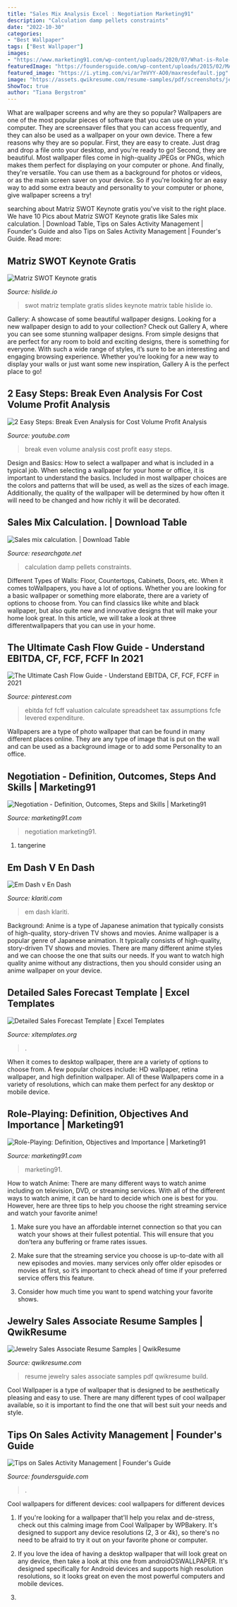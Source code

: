 ```yaml
---
title: "Sales Mix Analysis Excel : Negotiation Marketing91"
description: "Calculation damp pellets constraints"
date: "2022-10-30"
categories:
- "Best Wallpaper"
tags: ["Best Wallpaper"]
images:
- "https://www.marketing91.com/wp-content/uploads/2020/07/What-is-Role-Playing.jpg"
featuredImage: "https://foundersguide.com/wp-content/uploads/2015/02/MATRIX-FOR-SALES-FINAL.jpg"
featured_image: "https://i.ytimg.com/vi/ar7mVYY-AO0/maxresdefault.jpg"
image: "https://assets.qwikresume.com/resume-samples/pdf/screenshots/jewelry-sales-associate-1530034428-pdf.jpg"
ShowToc: true
author: "Tiana Bergstrom"
---
```



What are wallpaper screens and why are they so popular?
Wallpapers are one of the most popular pieces of software that you can use on your computer. They are screensaver files that you can access frequently, and they can also be used as a wallpaper on your own device. There a few reasons why they are so popular. First, they are easy to create. Just drag and drop a file onto your desktop, and you're ready to go! Second, they are beautiful. Most wallpaper files come in high-quality JPEGs or PNGs, which makes them perfect for displaying on your computer or phone. And finally, they're versatile. You can use them as a background for photos or videos, or as the main screen saver on your device. So if you're looking for an easy way to add some extra beauty and personality to your computer or phone, give wallpaper screens a try!

	

		
searching about Matriz SWOT Keynote gratis you've visit to the right place. We have 10 Pics about Matriz SWOT Keynote gratis like Sales mix calculation. | Download Table, Tips on Sales Activity Management | Founder&#039;s Guide and also Tips on Sales Activity Management | Founder&#039;s Guide. Read more:
		
    
## Matriz SWOT Keynote Gratis

<img loading=lazy src="https://hislide.io/wp-content/uploads/2020/09/1097-1.png" onerror="this.onerror=null;this.src='https://tse3.mm.bing.net/th?id=OIP.L4E_g2o07qgW7J7q9pSJngHaES&amp;pid=15.1';" alt="Matriz SWOT Keynote gratis">

_Source: hislide.io_

>swot matriz template gratis slides keynote matrix table hislide io. 

	

Gallery: A showcase of some beautiful wallpaper designs.
Looking for a new wallpaper design to add to your collection? Check out Gallery A, where you can see some stunning wallpaper designs. From simple designs that are perfect for any room to bold and exciting designs, there is something for everyone. With such a wide range of styles, it’s sure to be an interesting and engaging browsing experience. Whether you’re looking for a new way to display your walls or just want some new inspiration, Gallery A is the perfect place to go!





	
	
    
## 2 Easy Steps: Break Even Analysis For Cost Volume Profit Analysis

<img loading=lazy src="https://i.ytimg.com/vi/ar7mVYY-AO0/maxresdefault.jpg" onerror="this.onerror=null;this.src='https://tse2.mm.bing.net/th?id=OIP.jorlhejmVHzDOUukp8rDUwHaEK&amp;pid=15.1';" alt="2 Easy Steps: Break Even Analysis for Cost Volume Profit Analysis">

_Source: youtube.com_

>break even volume analysis cost profit easy steps. 

	

Design and Basics: How to select a wallpaper and what is included in a typical job.
When selecting a wallpaper for your home or office, it is important to understand the basics. Included in most wallpaper choices are the colors and patterns that will be used, as well as the sizes of each image. Additionally, the quality of the wallpaper will be determined by how often it will need to be changed and how richly it will be decorated.

    
## Sales Mix Calculation. | Download Table

<img loading=lazy src="https://www.researchgate.net/profile/Ricardo_Rochman/publication/250074353/figure/tbl2/AS:655122510118912@1533204786052/41_Q320.jpg" onerror="this.onerror=null;this.src='https://tse3.mm.bing.net/th?id=OIP.6QvN3Bm9TT8TIORKhfcvWQAAAA&amp;pid=15.1';" alt="Sales mix calculation. | Download Table">

_Source: researchgate.net_

>calculation damp pellets constraints. 

	

Different Types of Walls: Floor, Countertops, Cabinets, Doors, etc.
When it comes toWallpapers, you have a lot of options. Whether you are looking for a basic wallpaper or something more elaborate, there are a variety of options to choose from. You can find classics like white and black wallpaper, but also quite new and innovative designs that will make your home look great. In this article, we will take a look at three differentwallpapers that you can use in your home.

    
## The Ultimate Cash Flow Guide - Understand EBITDA, CF, FCF, FCFF In 2021

<img loading=lazy src="https://i.pinimg.com/736x/74/12/1d/74121d4f61a70922dbd7fb869d933187.jpg" onerror="this.onerror=null;this.src='https://tse1.mm.bing.net/th?id=OIP.rnpxfAvvieyNZTHvwSWMOgHaM9&amp;pid=15.1';" alt="The Ultimate Cash Flow Guide - Understand EBITDA, CF, FCF, FCFF in 2021">

_Source: pinterest.com_

>ebitda fcf fcff valuation calculate spreadsheet tax assumptions fcfe levered expenditure. 

	



Wallpapers are a type of photo wallpaper that can be found in many different places online. They are any type of image that is put on the wall and can be used as a background image or to add some Personality to an office.

    
## Negotiation - Definition, Outcomes, Steps And Skills | Marketing91

<img loading=lazy src="https://www.marketing91.com/wp-content/uploads/2020/09/Negotiation.jpg" onerror="this.onerror=null;this.src='https://tse1.mm.bing.net/th?id=OIP.Cxd3qgiXJQ0BmqUiFd8SWQHaEK&amp;pid=15.1';" alt="Negotiation - Definition, Outcomes, Steps and Skills | Marketing91">

_Source: marketing91.com_

>negotiation marketing91. 

	

1. tangerine 

    
## Em Dash V En Dash

<img loading=lazy src="https://klariti.com/wp-content/uploads/2015/09/em-dash.gif" onerror="this.onerror=null;this.src='https://tse1.mm.bing.net/th?id=OIP.X4NATE_vChuCryJuWXGM9wHaEK&amp;pid=15.1';" alt="Em Dash v En Dash">

_Source: klariti.com_

>em dash klariti. 

	

Background: Anime is a type of Japanese animation that typically consists of high-quality, story-driven TV shows and movies.
Anime wallpaper is a popular genre of Japanese animation. It typically consists of high-quality, story-driven TV shows and movies. There are many different anime styles and we can choose the one that suits our needs. If you want to watch high quality anime without any distractions, then you should consider using an anime wallpaper on your device.

    
## Detailed Sales Forecast Template | Excel Templates

<img loading=lazy src="https://www.xltemplates.org/wp-content/uploads/2016/09/Detailed-sales-forecast-template-forecast-graph-768x543.jpg" onerror="this.onerror=null;this.src='https://tse1.mm.bing.net/th?id=OIP.YGa1cLqujIwZ3IRpcfycKQHaFP&amp;pid=15.1';" alt="Detailed Sales Forecast Template | Excel Templates">

_Source: xltemplates.org_

>. 

	

When it comes to desktop wallpaper, there are a variety of options to choose from. A few popular choices include: HD wallpaper, retina wallpaper, and high definition wallpaper. All of these Wallpapers come in a variety of resolutions, which can make them perfect for any desktop or mobile device. 

    
## Role-Playing: Definition, Objectives And Importance | Marketing91

<img loading=lazy src="https://www.marketing91.com/wp-content/uploads/2020/07/What-is-Role-Playing.jpg" onerror="this.onerror=null;this.src='https://tse3.mm.bing.net/th?id=OIP.GeDEQ-oZSyZTsqpYRUsmNQHaEK&amp;pid=15.1';" alt="Role-Playing: Definition, Objectives and Importance | Marketing91">

_Source: marketing91.com_

>marketing91. 

	

How to watch Anime: There are many different ways to watch anime including on television, DVD, or streaming services.
With all of the different ways to watch anime, it can be hard to decide which one is best for you. However, here are three tips to help you choose the right streaming service and watch your favorite anime!
1. Make sure you have an affordable internet connection so that you can watch your shows at their fullest potential. This will ensure that you don’tera any buffering or frame rates issues.

2. Make sure that the streaming service you choose is up-to-date with all new episodes and movies. many services only offer older episodes or movies at first, so it’s important to check ahead of time if your preferred service offers this feature.

3. Consider how much time you want to spend watching your favorite shows.

    
## Jewelry Sales Associate Resume Samples | QwikResume

<img loading=lazy src="https://assets.qwikresume.com/resume-samples/pdf/screenshots/jewelry-sales-associate-1530034428-pdf.jpg" onerror="this.onerror=null;this.src='https://tse3.mm.bing.net/th?id=OIP.mDyK6nIhFZt63SvxWgnAgAHaKe&amp;pid=15.1';" alt="Jewelry Sales Associate Resume Samples | QwikResume">

_Source: qwikresume.com_

>resume jewelry sales associate samples pdf qwikresume build. 

	

Cool Wallpaper is a type of wallpaper that is designed to be aesthetically pleasing and easy to use. There are many different types of cool wallpaper available, so it is important to find the one that will best suit your needs and style.

    
## Tips On Sales Activity Management | Founder&#039;s Guide

<img loading=lazy src="https://foundersguide.com/wp-content/uploads/2015/02/MATRIX-FOR-SALES-FINAL.jpg" onerror="this.onerror=null;this.src='https://tse4.mm.bing.net/th?id=OIP.FseLoDSRb1s8fjmNKx1CGQHaEK&amp;pid=15.1';" alt="Tips on Sales Activity Management | Founder&#039;s Guide">

_Source: foundersguide.com_

>. 

	

Cool wallpapers for different devices:
cool wallpapers for different devices 

1. If you're looking for a wallpaper that'll help you relax and de-stress, check out this calming image from Cool Wallpaper by WPBakery. It's designed to support any device resolutions (2, 3 or 4k), so there's no need to be afraid to try it out on your favorite phone or computer.

2. If you love the idea of having a desktop wallpaper that will look great on any device, then take a look at this one from androidOSWALLPAPER. It's designed specifically for Android devices and supports high resolution resolutions, so it looks great on even the most powerful computers and mobile devices.

3.

